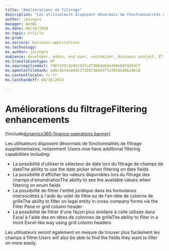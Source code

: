 ```yaml
---
title: "Améliorations du filtrage"
description: "Les utilisateurs disposent désormais de fonctionnalités de filtrage supplémentaires dans Finance and Operations."
author: jasongre
manager: AnnBe
ms.date: 08/10/2018
ms.topic: article
ms.prod: 
ms.service: business-applications
ms.technology: 
ms.author: jasongre
audience: developer, admin, end user, customizer, business analyst, IT pro
ms.translationtype: HT
ms.sourcegitcommit: 7d6f339c1e92c937c47306db6da360eb8fdd5d77
ms.openlocfilehash: ad8c5bf4e44d237305736845f7a3958b46b28618
ms.contentlocale: fr-fr
ms.lasthandoff: 08/16/2018

---
```


# <a name="filtering-enhancements"></a><span data-ttu-id="6e398-103">Améliorations du filtrage</span><span class="sxs-lookup"><span data-stu-id="6e398-103">Filtering enhancements</span></span>

[!include[dynamics365-finance-operations banner](../includes/dynamics365-finance-operations.md)]

<span data-ttu-id="6e398-104">Les utilisateurs disposent désormais de fonctionnalités de filtrage supplémentaires, notamment :</span><span class="sxs-lookup"><span data-stu-id="6e398-104">Users now have additional filtering capabilities including:</span></span> 
- <span data-ttu-id="6e398-105">La possibilité d'utiliser le sélecteur de date lors du filtrage de champs de date</span><span class="sxs-lookup"><span data-stu-id="6e398-105">The ability to use the date picker when filtering on date fields</span></span>
- <span data-ttu-id="6e398-106">La possibilité d'afficher les valeurs disponibles lors du filtrage des champs d'énumération</span><span class="sxs-lookup"><span data-stu-id="6e398-106">The ability to see the available values when filtering on enum fields</span></span>
- <span data-ttu-id="6e398-107">La possibilité de filtrer l'entité juridique dans les formulaires intersociétés à l'aide du volet de filtre ou de l'en-tête de colonne de grille</span><span class="sxs-lookup"><span data-stu-id="6e398-107">The ability to filter on legal entity in cross-company forms via the Filter Pane or grid column header</span></span>
- <span data-ttu-id="6e398-108">La possibilité de filtrer d'une façon plus similaire à celle utilisée dans Excel à l'aide des en-têtes de colonnes de grille</span><span class="sxs-lookup"><span data-stu-id="6e398-108">The ability to filter in a more Excel-like way using grid column headers</span></span>

<span data-ttu-id="6e398-109">Les utilisateurs seront également en mesure de trouver plus facilement les champs à filtrer.</span><span class="sxs-lookup"><span data-stu-id="6e398-109">Users will also be able to find the fields they want to filter on more easily.</span></span>

